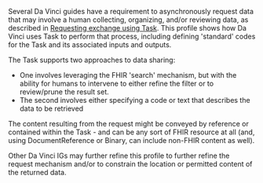 Several Da Vinci guides have a requirement to asynchronously request data that may involve a human collecting, organizing, and/or reviewing data, as described in [Requesting exchange using Task](exchanging-request.html#task).  This profile shows how Da Vinci uses Task to perform that process, including defining 'standard' codes for the Task and its associated inputs and outputs.

The Task supports two approaches to data sharing:

* One involves leveraging the FHIR 'search' mechanism, but with the ability for humans to intervene to either refine the filter or to review/prune the result set.
* The second involves either specifying a code or text that describes the data to be retrieved

The content resulting from the request might be conveyed by reference or contained within the Task - and can be any sort of FHIR resource at all (and, using DocumentReference or Binary, can include non-FHIR content as well).

Other Da Vinci IGs may further refine this profile to further refine the request mechanism and/or to constrain the location or permitted content of the returned data.

